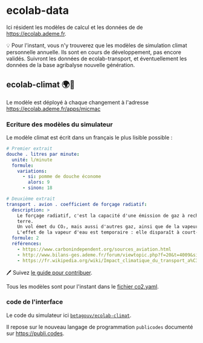 # ecolab-data

Ici résident les modèles de calcul et les données de de https://ecolab.ademe.fr.

:bulb: Pour l'instant, vous n'y trouverez que les modèles de simulation climat personnelle annuelle. Ils sont en cours de développement, pas encore validés. Suivront les données de ecolab-transport, et éventuellement les données de la base agribalyse nouvelle génération.

## ecolab-climat 🌍🥵

Le modèle est déployé à chaque changement à l'adresse https://ecolab.ademe.fr/apps/micmac

### Ecriture des modèles du simulateur

Le modèle climat est écrit dans un français le plus lisible possible : 

```yaml
# Premier extrait 
douche . litres par minute:
  unité: l/minute
  formule:
    variations:
      - si: pomme de douche économe
        alors: 9
      - sinon: 18

# Deuxième extrait 
transport . avion . coefficient de forçage radiatif:
  description: >
    Le forçage radiatif, c'est la capacité d'une émission de gaz à rechauffer la
    terre.
    Un vol émet du CO₂, mais aussi d'autres gaz, ainsi que de la vapeur libérée en haute altitude. Le forçage radiatif de ces émissions est conséquent et doit donc être pris en compte, mais c'est une estimation très compliquée.
    L'effet de la vapeur d'eau est temporaire : elle disparaît à court-terme par rapport au CO₂ qui reste très longtemps présent. Son effet n'en reste pas moins massif.
  formule: 2
  références:
    - https://www.carbonindependent.org/sources_aviation.html
    - http://www.bilans-ges.ademe.fr/forum/viewtopic.php?f=20&t=4009&sid=dea7e08c81c2f723b803d27e7e2a8797
    - https://fr.wikipedia.org/wiki/Impact_climatique_du_transport_a%C3%A9rien#Pond%C3%A9ration_des_%C3%A9missions

```

:pen: Suivez [le guide pour contribuer](https://github.com/betagouv/ecolab-data/blob/master/CONTRIBUTING.md).

Tous les modèles sont pour l'instant dans le [fichier co2.yaml](https://github.com/betagouv/ecolab-climat/blob/master/co2.yaml).



### code de l'interface

Le code du simulateur ici [`betagouv/ecolab-climat`](https://github.com/betagouv/ecolab-climat).

Il repose sur le nouveau langage de programmation `publicodes` documenté sur https://publi.codes.
